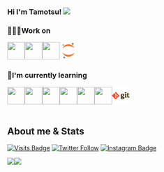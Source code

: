 ### Hi I'm Tamotsu!  <img src="https://github.com/sciencepal/sciencepal/blob/master/assets/Hi.gif" width="29px">

<h3>👨🏻‍💻Work on</h3>

<a href="https://github.com/anuraghazra/github-readme-stats">
  <img align="left" src="https://cdn.jsdelivr.net/gh/devicons/devicon/icons/typescript/typescript-original.svg" height="40" width="40"/>
  <img align="left" src="https://cdn.jsdelivr.net/gh/devicons/devicon/icons/react/react-original-wordmark.svg" height="40" width="40"/>
  <img align="left" src="https://cdn.jsdelivr.net/gh/devicons/devicon/icons/python/python-original-wordmark.svg" height="40" width="40"/>
  <img height="40" src="https://raw.githubusercontent.com/github/explore/80688e429a7d4ef2fca1e82350fe8e3517d3494d/topics/jupyter-notebook/jupyter-notebook.png">
</a>

<br/>
<h3>🤘I'm currently learning</h3>

<a href="https://github.com/anuraghazra/github-readme-stats">
  <img height="40" src="https://raw.githubusercontent.com/github/explore/80688e429a7d4ef2fca1e82350fe8e3517d3494d/topics/git/git.png">
  <img align="left" src="https://cdn.jsdelivr.net/gh/devicons/devicon/icons/react/react-original-wordmark.svg" height="40" width="40"/>
  <img align="left" src="https://cdn.jsdelivr.net/gh/devicons/devicon/icons/nextjs/nextjs-original-wordmark.svg" height="40" width="40"/>
  <img align="left" src="https://cdn.jsdelivr.net/gh/devicons/devicon/icons/c/c-original.svg" height="40" width="40"/>
  <img align="left" src="https://cdn.jsdelivr.net/gh/devicons/devicon/icons/unity/unity-original-wordmark.svg" height="40" width="40"/>
  <img align="left" src="https://cdn.jsdelivr.net/gh/devicons/devicon/icons/premierepro/premierepro-original.svg" height="40" width="40"/>
  <img align="left" src="https://cdn.jsdelivr.net/gh/devicons/devicon/icons/aftereffects/aftereffects-original.svg" height="40" width="40"/>
</a>
<br/>
<br/>

<h2>About me & Stats</h2>

<!-- <a href="https://twitter.com/motsuo373" target="blank"><img align="center" src="https://raw.githubusercontent.com/rahuldkjain/github-profile-readme-generator/master/src/images/icons/Social/twitter.svg" alt="uki1x" height="30" width="40" />@motsuo373</a> -->
[![Visits Badge](https://badges.pufler.dev/visits/motsuo373/motsuo373)](https://badges.pufler.dev/visits/motsuo373/motsuo373)
[![Twitter Follow](https://img.shields.io/twitter/follow/motsuo373?style=social)](https://www.twitter.com/motsuo373)
[![Instagram Badge](https://img.shields.io/badge/-@keep_motsuo-purple?style=flat&logo=instagram&logoColor=white&link=https://www.instagram.com/keep_motsuo/)](https://www.instagram.com/keep_motsuo/)


<a href="https://github.com/anuraghazra/github-readme-stats">
  <img align="left" src="https://github-readme-stats.vercel.app/api?username=motsuo373&count_private=true&show_icons=true" />
</a>
<a href="https://github.com/anuraghazra/github-readme-stats">
  <img align="left" src="https://github-readme-stats.vercel.app/api/top-langs/?username=motsuo373" />
</a>
<!--
**motsuo373/motsuo373** is a ✨ _special_ ✨ repository because its `README.md` (this file) appears on your GitHub profile.

Here are some ideas to get you started:

- 🔭 I’m currently working on ...
- 🌱 I’m currently learning ...
- 👯 I’m looking to collaborate on ...
- 🤔 I’m looking for help with ...
- 💬 Ask me about ...
- 📫 How to reach me: ...
- 😄 Pronouns: ...
- ⚡ Fun fact: ...
-->
